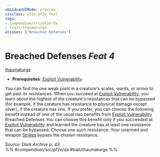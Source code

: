 ```yaml
---
obsidianUIMode: preview
cssclass: pf2e,pf2e-feat
tags:
- compendium/src/pf2e/da
- trait/thaumaturge
aliases: ["Breached Defenses"]
---
```

# Breached Defenses  *Feat 4*  
[thaumaturge](../../rules/traits/thaumaturge-da.md)  

- **Prerequisites**: [Exploit Vulnerability](../../rules/actions/exploit-vulnerability-da.md)

You can find the one weak point in a creature's scales, wards, or armor to get past its resistances. When you succeed at [Exploit Vulnerability](../../rules/actions/exploit-vulnerability-da.md), you learn about the highest of the creature's resistances that can be bypassed (for example, if the creature has resistance to physical damage except silver), if the creature has one. If you prefer, you can choose the following benefit instead of one of the usual two benefits from [Exploit Vulnerability](../../rules/actions/exploit-vulnerability-da.md) Breached Defenses You can choose this benefit only if you succeeded at [Exploit Vulnerability](../../rules/actions/exploit-vulnerability-da.md) and learned the creature has at least one resistance that can be bypassed. Choose one such resistance. Your unarmed and weapon [Strikes](../../rules/actions/strike.md) bypass the chosen resistance.

*Source: Dark Archive p. 43*  
%% #compendium/src/pf2e/da #trait/thaumaturge %%